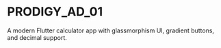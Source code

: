# PRODIGY_AD_01
A modern Flutter calculator app with glassmorphism UI, gradient buttons, and decimal support.
